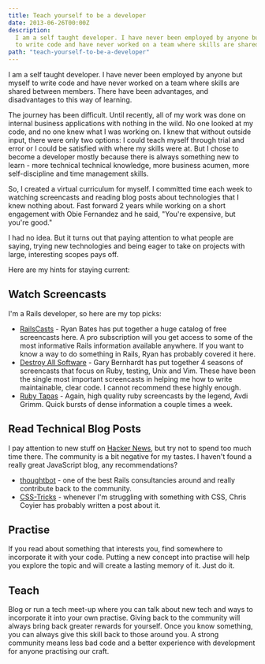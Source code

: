 ```yaml
---
title: Teach yourself to be a developer
date: 2013-06-26T00:00Z
description:
  I am a self taught developer. I have never been employed by anyone but myself
  to write code and have never worked on a team where skills are shared between
path: "teach-yourself-to-be-a-developer"
---
```


I am a self taught developer. I have never been employed by anyone but myself to
write code and have never worked on a team where skills are shared between
members. There have been advantages, and disadvantages to this way of learning.

The journey has been difficult. Until recently, all of my work was done on
internal business applications with nothing in the wild. No one looked at my
code, and no one knew what I was working on. I knew that without outside input,
there were only two options: I could teach myself through trial and error or I
could be satisfied with where my skills were at. But I chose to become a
developer mostly because there is always something new to learn - more technical
technical knowledge, more business acumen, more self-discipline and time
management skills.

So, I created a virtual curriculum for myself. I committed time each week to
watching screencasts and reading blog posts about technologies that I knew
nothing about. Fast forward 2 years while working on a short engagement with
Obie Fernandez and he said, "You're expensive, but you're good."

I had no idea. But it turns out that paying attention to what people are saying,
trying new technologies and being eager to take on projects with large,
interesting scopes pays off.

Here are my hints for staying current:

## Watch Screencasts

I'm a Rails developer, so here are my top picks:

- <a href="http://railscasts.com/" target="_blank">RailsCasts</a> - Ryan Bates
  has put together a huge catalog of free screencasts here. A pro subscription
  will you get access to some of the most informative Rails information
  available anywhere. If you want to know a way to do something in Rails, Ryan
  has probably covered it here.
- <a href="http://www.destroyallsoftware.com/" target="_blank">Destroy All
  Software</a> - Gary Bernhardt has put together 4 seasons of screencasts that
  focus on Ruby, testing, Unix and Vim. These have been the single most
  important screencasts in helping me how to write maintainable, clear code. I
  cannot recommend these highly enough.
- <a href="http://www.rubytapas.com" target="_blank">Ruby Tapas</a> - Again,
  high quality ruby screencasts by the legend, Avdi Grimm. Quick bursts of dense
  information a couple times a week.

## Read Technical Blog Posts

I pay attention to new stuff on
<a href="http://news.ycombinator.com" target="_blank">Hacker News</a>, but try
not to spend too much time there. The community is a bit negative for my tastes.
I haven't found a really great JavaScript blog, any recommendations?

- <a href="http://robots.thoughtbot.com" title="thoughtbot" target="_blank">thoughtbot</a> -
  one of the best Rails consultancies around and really contribute back to the
  community.
- <a href="http://css-tricks.com" target="_blank">CSS-Tricks</a> - whenever I'm
  struggling with something with CSS, Chris Coyier has probably written a post
  about it.

## Practise

If you read about something that interests you, find somewhere to incorporate it
with your code. Putting a new concept into practise will help you explore the
topic and will create a lasting memory of it. Just do it.

## Teach

Blog or run a tech meet-up where you can talk about new tech and ways to
incorporate it into your own practise. Giving back to the community will always
bring back greater rewards for yourself. Once you know something, you can always
give this skill back to those around you. A strong community means less bad code
and a better experience with development for anyone practising our craft.
